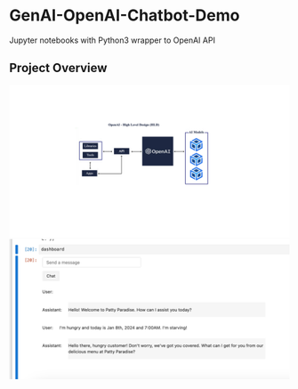 # GenAI-OpenAI-Chatbot-Demo
Jupyter notebooks with Python3 wrapper to OpenAI API

## Project Overview 

![HLD](images/OpenAI-HLD.png)
![Chatbot](images/Chatbot-interaction.png)
